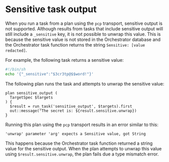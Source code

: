 # Sensitive task output

When you run a task from a plan using the `pcp` transport, sensitive output is
not supported. Although results from tasks that include sensitive output will
still include a `_sensitive` key, it is not possible to unwrap this value. This
is because the sensitive value is not stored in the Orchestrator database and
the Orchestrator task function returns the string `Sensitive: [value redacted]`.

For example, the following task returns a sensitive value:

```bash
#!/bin/sh
echo '{"_sensitive":"$3cr3tp@$$word!"}'
```

The following plan runs the task and attempts to unwrap the sensitive value:

```puppet
plan sensitive_output (
  TargetSpec $targets
) {
  $result = run_task('sensitive_output', $targets).first
  out::message("The secret is: ${result.sensitive.unwrap})
}
```

Running this plan using the `pcp` transport results in an error similar to this:

```console
'unwrap' parameter 'arg' expects a Sensitive value, got String
```

This happens because the Orchestrator task function returned a string value for
the sensitive output. When the plan attempts to unwrap this value using
`$result.sensitive.unwrap`, the plan fails due a type mismatch error.
